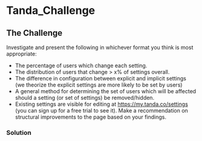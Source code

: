 # Tanda_Challenge

## The Challenge

Investigate and present the following in whichever format you think is most appropriate:

- The percentage of users which change each setting.
- The distribution of users that change > x% of settings overall.
- The difference in configuration between explicit and implicit settings (we theorize the explicit settings are more likely to be set by users)
- A general method for determining the set of users which will be affected should a setting (or set of settings) be removed/hidden.
- Existing settings are visible for editing at https://my.tanda.co/settings (you can sign up for a free trial to see it). Make a recommendation on structural improvements to the page based on your findings.

### Solution
